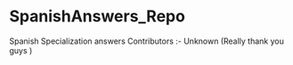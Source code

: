 # SpanishAnswers_Repo
Spanish Specialization answers
Contributors :- Unknown (Really thank you guys )
